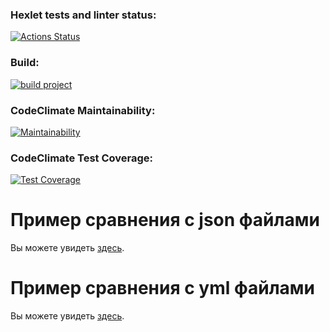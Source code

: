 ### Hexlet tests and linter status:

[![Actions Status](https://github.com/leokalentev/java-project-71/actions/workflows/hexlet-check.yml/badge.svg)](https://github.com/leokalentev/java-project-71/actions)

### Build:

[![build project](https://github.com/leokalentev/java-project-71/actions/workflows/build.yml/badge.svg)](https://github.com/leokalentev/java-project-71/actions/workflows/build.yml)

### CodeClimate Maintainability:

[![Maintainability](https://api.codeclimate.com/v1/badges/5e1100945e8885679360/maintainability)](https://codeclimate.com/github/leokalentev/java-project-71/maintainability)

### CodeClimate Test Coverage:

[![Test Coverage](https://api.codeclimate.com/v1/badges/5e1100945e8885679360/test_coverage)](https://codeclimate.com/github/leokalentev/java-project-71/test_coverage)

# Пример сравнения с json файлами

Вы можете увидеть [здесь](https://asciinema.org/a/MJ3meqXXCnuwJf31ThzlvRI52).

# Пример сравнения с yml файлами

Вы можете увидеть [здесь](https://asciinema.org/a/f63DvHEZPBhCOtsM9JWeXq8i8).
